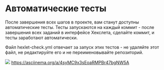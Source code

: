 # Автоматические тесты

После завершения всех шагов в проекте, вам станут доступны автоматические тесты. Тесты запускаются на каждый коммит - после завершения всех заданий в интерфейсе Хекслета, сделайте коммит, и тесты заработают автоматически.

Файл hexlet-check.yml отвечает за запуск этих тестов - не удаляйте этот файл, не редактируйте его и не переименовывайте репозиторий.

<a href="https://codeclimate.com/github/Drimodaren/frontend-project-lvl1/maintainability"><img src="https://api.codeclimate.com/v1/badges/e3d63753b8916cf8aaba/maintainability" /></a>
https://asciinema.org/a/4syMC9x3sEoaRMPBr47bgNW5A
